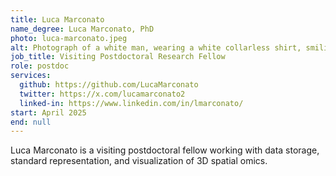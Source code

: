 ```yaml
---
title: Luca Marconato
name_degree: Luca Marconato, PhD
photo: luca-marconato.jpeg
alt: Photograph of a white man, wearing a white collarless shirt, smiling towards the camera.
job_title: Visiting Postdoctoral Research Fellow
role: postdoc
services:
  github: https://github.com/LucaMarconato
  twitter: https://x.com/lucamarconato2
  linked-in: https://www.linkedin.com/in/lmarconato/
start: April 2025
end: null
---
```

Luca Marconato is a visiting postdoctoral fellow working with data storage, standard representation, and visualization of 3D spatial omics.
